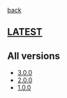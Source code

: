 [back](index)
## [LATEST](ver/3.0.0/sysadmin-manual.html)
## All versions
* [3.0.0](ver/3.0.0/sysadmin-manual.html)
* [2.0.0](ver/2.0.0/sysadmin-manual.html)
* [1.0.0](ver/1.0.0/sysadmin-manual.html)
